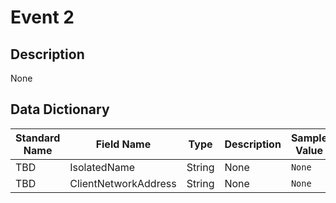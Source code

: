 # Event 2

## Description
None

## Data Dictionary
|Standard Name|Field Name|Type|Description|Sample Value|
|---|---|---|---|---|
|TBD|IsolatedName|String|None|`None`|
|TBD|ClientNetworkAddress|String|None|`None`|

